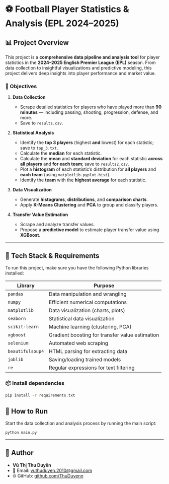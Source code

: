 # ⚽️ Football Player Statistics & Analysis (EPL 2024–2025)

## 📊 Project Overview

This project is a **comprehensive data pipeline and analysis tool** for player statistics in the **2024–2025 English Premier League (EPL)** season. From data collection to insightful visualizations and predictive modeling, this project delivers deep insights into player performance and market value.

### 🎯 Objectives
1. **Data Collection**  
   - Scrape detailed statistics for players who have played more than **90 minutes** — including passing, shooting, progression, defense, and more. <br> 
   - Save to `results.csv`.  
2. **Statistical Analysis**  
   - Identify the **top 3 players** (highest **and** lowest) for each statistic; save to `top_3.txt`.  
   - Calculate the **median** for each statistic.  
   - Calculate the **mean** and **standard deviation** for each statistic **across all players** and **for each team**; save to `results2.csv`.  
   - Plot a **histogram** of each statistic’s distribution for **all players** and **each team** (using `matplotlib.pyplot.hist`).  
   - Identify the **team** with the **highest average** for each statistic.

3. **Data Visualization**  
   - Generate **histograms**, **distributions**, and **comparison charts**.  
   - Apply **K-Means Clustering** and **PCA** to group and classify players.

4. **Transfer Value Estimation**  
   - Scrape and analyze transfer values.  
   - Propose a **predictive model** to estimate player transfer value using **XGBoost**.


---

## 🧰 Tech Stack & Requirements

To run this project, make sure you have the following Python libraries installed:

| Library         | Purpose                                           |
|----------------|---------------------------------------------------|
| `pandas`        | Data manipulation and wrangling                   |
| `numpy`         | Efficient numerical computations                  |
| `matplotlib`    | Data visualization (charts, plots)                |
| `seaborn`       | Statistical data visualization                    |
| `scikit-learn`  | Machine learning (clustering, PCA)                |
| `xgboost`       | Gradient boosting for transfer value estimation   |
| `selenium`      | Automated web scraping                            |
| `beautifulsoup4`| HTML parsing for extracting data                  |
| `joblib`        | Saving/loading trained models                     |
| `re`            | Regular expressions for text filtering            |

### 📦 Install dependencies

```bash
pip install -r requirements.txt
```

## 🚀 How to Run

Start the data collection and analysis process by running the main script:

```bash
python main.py
```

---

## 👤 Author

- **Vũ Thị Thu Duyên**  
- 📧 Email: vuthuduyen.2010@gmail.com 
- 🌐 GitHub: [github.com/ThuDuyenn](https://github.com/ThuDuyenn)
